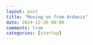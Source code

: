 ```yaml
---
layout: post
title: "Moving on from Ardanis"
date: 2024-12-26 00:00
comments: true
categories: [startup]
---
```

